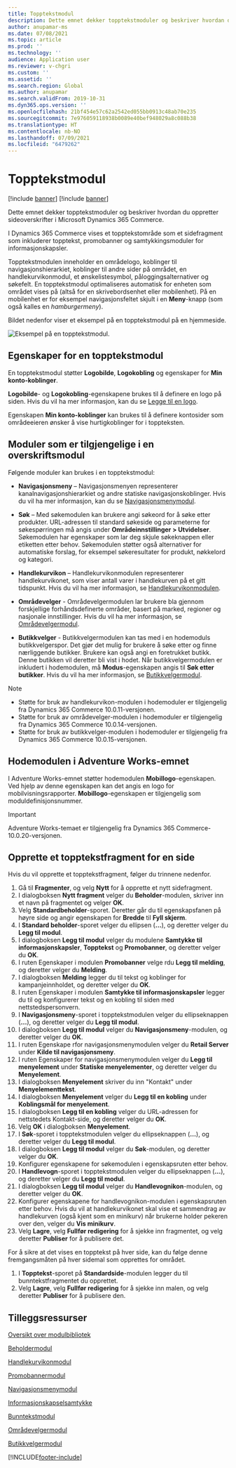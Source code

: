 ```yaml
---
title: Topptekstmodul
description: Dette emnet dekker topptekstmoduler og beskriver hvordan du oppretter sideoverskrifter i Microsoft Dynamics 365 Commerce.
author: anupamar-ms
ms.date: 07/08/2021
ms.topic: article
ms.prod: ''
ms.technology: ''
audience: Application user
ms.reviewer: v-chgri
ms.custom: ''
ms.assetid: ''
ms.search.region: Global
ms.author: anupamar
ms.search.validFrom: 2019-10-31
ms.dyn365.ops.version: ''
ms.openlocfilehash: 21bf454e57c62a2542ed055bb0913c48ab70e235
ms.sourcegitcommit: 7e976059118938b0089e40bef948029a8c088b38
ms.translationtype: HT
ms.contentlocale: nb-NO
ms.lasthandoff: 07/09/2021
ms.locfileid: "6479262"
---
```

# <a name="header-module"></a>Topptekstmodul

[!include [banner](includes/banner.md)]
[!include [banner](includes/preview-banner.md)]

Dette emnet dekker topptekstmoduler og beskriver hvordan du oppretter sideoverskrifter i Microsoft Dynamics 365 Commerce.

I Dynamics 365 Commerce vises et topptekstområde som et sidefragment som inkluderer topptekst, promobanner og samtykkingsmoduler for informasjonskapsler. 

Topptekstmodulen inneholder en områdelogo, koblinger til navigasjonshierarkiet, koblinger til andre sider på området, en handlekurvikonmodul, et ønskelistesymbol, påloggingsalternativer og søkefelt. En topptekstmodul optimaliseres automatisk for enheten som området vises på (altså for en skrivebordsenhet eller mobilenhet). På en mobilenhet er for eksempel navigasjonsfeltet skjult i en **Meny**-knapp (som også kalles en *hamburgermeny*).

Bildet nedenfor viser et eksempel på en topptekstmodul på en hjemmeside.

![Eksempel på en topptekstmodul.](./media/ecommerce-header.png)

## <a name="properties-of-a-header-module"></a>Egenskaper for en topptekstmodul

En topptekstmodul støtter **Logobilde**, **Logokobling** og egenskaper for **Min konto-koblinger**. 

**Logobilde**- og **Logokobling**-egenskapene brukes til å definere en logo på siden. Hvis du vil ha mer informasjon, kan du se [Legge til en logo](add-logo.md). 

Egenskapen **Min konto-koblinger** kan brukes til å definere kontosider som områdeeieren ønsker å vise hurtigkoblinger for i toppteksten.

## <a name="modules-that-are-available-within-a-header-module"></a>Moduler som er tilgjengelige i en overskriftsmodul

Følgende moduler kan brukes i en topptekstmodul:

- **Navigasjonsmeny** – Navigasjonsmenyen representerer kanalnavigasjonshierarkiet og andre statiske navigasjonskoblinger. Hvis du vil ha mer informasjon, kan du se [Navigasjonsmenymodul](nav-menu-module.md).

- **Søk** – Med søkemodulen kan brukere angi søkeord for å søke etter produkter. URL-adressen til standard søkeside og parameterne for søkespørringen må angis under **Områdeinnstillinger \> Utvidelser**. Søkemodulen har egenskaper som lar deg skjule søkeknappen eller etiketten etter behov. Søkemodulen støtter også alternativer for automatiske forslag, for eksempel søkeresultater for produkt, nøkkelord og kategori.

- **Handlekurvikon** – Handlekurvikonmodulen representerer handlekurvikonet, som viser antall varer i handlekurven på et gitt tidspunkt. Hvis du vil ha mer informasjon, se [Handlekurvikonmodulen](cart-icon-module.md).

- **Områdevelger** - Områdevelgermodulen lar brukere bla gjennom forskjellige forhåndsdefinerte områder, basert på marked, regioner og nasjonale innstillinger. Hvis du vil ha mer informasjon, se [Områdevelgermodul](site-selector.md).

- **Butikkvelger** - Butikkvelgermodulen kan tas med i en hodemoduls butikkvelgerspor. Det gjør det mulig for brukere å søke etter og finne nærliggende butikker. Brukere kan også angi en foretrukket butikk. Denne butikken vil deretter bli vist i hodet. Når butikkvelgermodulen er inkludert i hodemodulen, må **Modus**-egenskapen angis til **Søk etter butikker**. Hvis du vil ha mer informasjon, se [Butikkvelgermodul](store-selector.md).

> [!NOTE]
> - Støtte for bruk av handlekurvikon-modulen i hodemoduler er tilgjengelig fra Dynamics 365 Commerce 10.0.11-versjonen.
> - Støtte for bruk av områdevelger-modulen i hodemoduler er tilgjengelig fra Dynamics 365 Commerce 10.0.14-versjonen.
> - Støtte for bruk av butikkvelger-modulen i hodemoduler er tilgjengelig fra Dynamics 365 Commerce 10.0.15-versjonen.

## <a name="header-module-in-the-adventure-works-theme"></a>Hodemodulen i Adventure Works-emnet

I Adventure Works-emnet støtter hodemodulen **Mobillogo**-egenskapen. Ved hjelp av denne egenskapen kan det angis en logo for mobilvisningsrapporter. **Mobillogo**-egenskapen er tilgjengelig som moduldefinisjonsnummer.

> [!IMPORTANT]
> Adventure Works-temaet er tilgjengelig fra Dynamics 365 Commerce-10.0.20-versjonen.

## <a name="create-a-header-fragment-for-a-page"></a>Opprette et topptekstfragment for en side

Hvis du vil opprette et topptekstfragment, følger du trinnene nedenfor.

1. Gå til **Fragmenter**, og velg **Nytt** for å opprette et nytt sidefragment.
1. I dialogboksen **Nytt fragment** velger du **Beholder**-modulen, skriver inn et navn på fragmentet og velger **OK**.
1. Velg **Standardbeholder**-sporet. Deretter går du til egenskapsfanen på høyre side og angir egenskapen for **Bredde** til **Fyll skjerm**.
1. I **Standard beholder**-sporet velger du ellipsen (**…**), og deretter velger du **Legg til modul**.
1. I dialogboksen **Legg til modul** velger du modulene **Samtykke til informasjonskapsler**, **Topptekst** og **Promobanner**, og deretter velger du **OK**.
1. I ruten Egenskaper i modulen **Promobanner** velge rdu **Legg til melding**, og deretter velger du **Melding**.
1. I dialogboksen **Melding** legger du til tekst og koblinger for kampanjeinnholdet, og deretter velger du **OK**.
1. I ruten Egenskaper i modulen **Samtykke til informasjonskapsler** legger du til og konfigurerer tekst og en kobling til siden med nettstedspersonvern.
1. I **Navigasjonsmeny**-sporet i topptekstmodulen velger du ellipseknappen (**…**), og deretter velger du **Legg til modul**.
1. I dialogboksen **Legg til modul** velger du **Navigasjonsmeny**-modulen, og deretter velger du **OK**.
1. I ruten Egenskape rfor navigasjonsmenymodulen velger du **Retail Server** under **Kilde til navigasjonsmeny**.
1. I ruten Egenskaper for navigasjonsmenymodulen velger du **Legg til menyelement** under **Statiske menyelementer**, og deretter velger du **Menyelement**. 
1. I dialogboksen **Menyelement** skriver du inn "Kontakt" under **Menyelementtekst**.
1. I dialogboksen **Menyelement** velger du **Legg til en kobling** under **Koblingsmål for menyelement**.
1. I dialogboksen **Legg til en kobling** velger du URL-adressen for nettstedets Kontakt-side, og deretter velger du **OK**.  
1. Velg **OK** i dialogboksen **Menyelement**.
1. I **Søk**-sporet i topptekstmodulen velger du ellipseknappen (**…**), og deretter velger du **Legg til modul**.
1. I dialogboksen **Legg til modul** velger du **Søk**-modulen, og deretter velger du **OK**.
1. Konfigurer egenskapene for søkemodulen i egenskapsruten etter behov.
1. I **Handlevogn**-sporet i topptekstmodulen velger du ellipseknappen (**…**), og deretter velger du **Legg til modul**.
1. I dialogboksen **Legg til modul** velger du **Handlevognikon**-modulen, og deretter velger du **OK**.
1. Konfigurer egenskapene for handlevognikon-modulen i egenskapsruten etter behov. Hvis du vil at handlekurvikonet skal vise et sammendrag av handlekurven (også kjent som en minikurv) når brukerne holder pekeren over den, velger du **Vis minikurv**.
1. Velg **Lagre**, velg **Fullfør redigering** for å sjekke inn fragmentet, og velg deretter **Publiser** for å publisere det.

For å sikre at det vises en topptekst på hver side, kan du følge denne fremgangsmåten på hver sidemal som opprettes for området.

1. I **Topptekst**-sporet på **Standardside**-modulen legger du til bunntekstfragmentet du opprettet.
1. Velg **Lagre**, velg **Fullfør redigering** for å sjekke inn malen, og velg deretter **Publiser** for å publisere den.

## <a name="additional-resources"></a>Tilleggsressurser

[Oversikt over modulbibliotek](starter-kit-overview.md)

[Beholdermodul](add-container-module.md)

[Handlekurvikonmodul](cart-icon-module.md)

[Promobannermodul](add-alert.md)

[Navigasjonsmenymodul](nav-menu-module.md) 

[Informasjonskapselsamtykke](cookie-consent-module.md)

[Bunntekstmodul](author-footer-module.md)

[Områdevelgermodul](site-selector.md)

[Butikkvelgermodul](store-selector.md)


[!INCLUDE[footer-include](../includes/footer-banner.md)]
